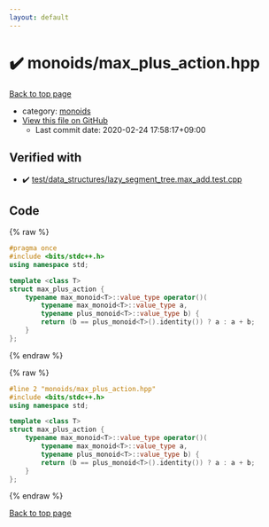```yaml
---
layout: default
---
```


<!-- mathjax config similar to math.stackexchange -->
<script type="text/javascript" async
  src="https://cdnjs.cloudflare.com/ajax/libs/mathjax/2.7.5/MathJax.js?config=TeX-MML-AM_CHTML">
</script>
<script type="text/x-mathjax-config">
  MathJax.Hub.Config({
    TeX: { equationNumbers: { autoNumber: "AMS" }},
    tex2jax: {
      inlineMath: [ ['$','$'] ],
      processEscapes: true
    },
    "HTML-CSS": { matchFontHeight: false },
    displayAlign: "left",
    displayIndent: "2em"
  });
</script>

<script type="text/javascript" src="https://cdnjs.cloudflare.com/ajax/libs/jquery/3.4.1/jquery.min.js"></script>
<script src="https://cdn.jsdelivr.net/npm/jquery-balloon-js@1.1.2/jquery.balloon.min.js" integrity="sha256-ZEYs9VrgAeNuPvs15E39OsyOJaIkXEEt10fzxJ20+2I=" crossorigin="anonymous"></script>
<script type="text/javascript" src="../../assets/js/copy-button.js"></script>
<link rel="stylesheet" href="../../assets/css/copy-button.css" />


# :heavy_check_mark: monoids/max_plus_action.hpp

<a href="../../index.html">Back to top page</a>

* category: <a href="../../index.html#315142c884fa9bdd2be3b42923ffe964">monoids</a>
* <a href="{{ site.github.repository_url }}/blob/master/monoids/max_plus_action.hpp">View this file on GitHub</a>
    - Last commit date: 2020-02-24 17:58:17+09:00




## Verified with

* :heavy_check_mark: <a href="../../verify/test/data_structures/lazy_segment_tree.max_add.test.cpp.html">test/data_structures/lazy_segment_tree.max_add.test.cpp</a>


## Code

<a id="unbundled"></a>
{% raw %}
```cpp
#pragma once
#include <bits/stdc++.h>
using namespace std;

template <class T>
struct max_plus_action {
    typename max_monoid<T>::value_type operator()(
        typename max_monoid<T>::value_type a,
        typename plus_monoid<T>::value_type b) {
        return (b == plus_monoid<T>().identity()) ? a : a + b;
    }
};
```
{% endraw %}

<a id="bundled"></a>
{% raw %}
```cpp
#line 2 "monoids/max_plus_action.hpp"
#include <bits/stdc++.h>
using namespace std;

template <class T>
struct max_plus_action {
    typename max_monoid<T>::value_type operator()(
        typename max_monoid<T>::value_type a,
        typename plus_monoid<T>::value_type b) {
        return (b == plus_monoid<T>().identity()) ? a : a + b;
    }
};

```
{% endraw %}

<a href="../../index.html">Back to top page</a>

